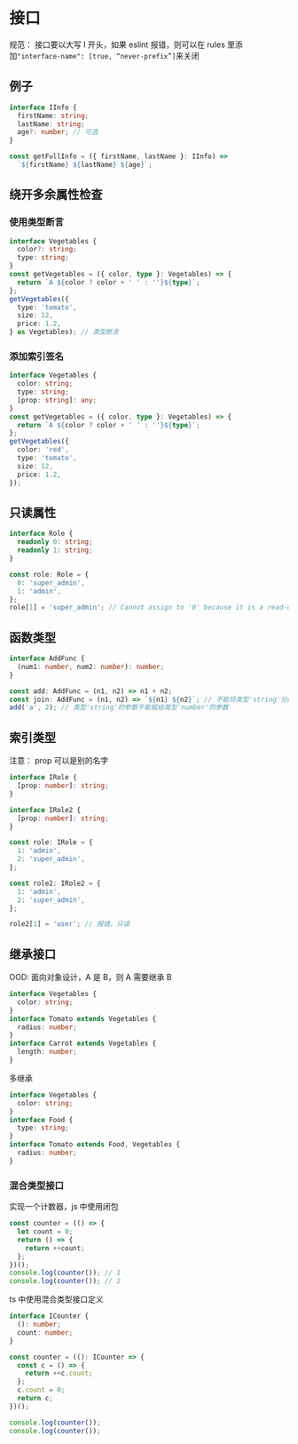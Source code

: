 # 接口

规范： 接口要以大写 I 开头，如果 eslint 报错，则可以在 rules 里添加`"interface-name": [true, “never-prefix”]`来关闭

## 例子

```ts
interface IInfo {
  firstName: string;
  lastName: string;
  age?: number; // 可选
}

const getFullInfo = ({ firstName, lastName }: IInfo) =>
  `${firstName} ${lastName} ${age}`;
```

## 绕开多余属性检查

### 使用类型断言

```ts
interface Vegetables {
  color?: string;
  type: string;
}
const getVegetables = ({ color, type }: Vegetables) => {
  return `A ${color ? color + ' ' : ''}${type}`;
};
getVegetables({
  type: 'tomato',
  size: 12,
  price: 1.2,
} as Vegetables); // 类型断言
```

### 添加索引签名

```ts
interface Vegetables {
  color: string;
  type: string;
  [prop: string]: any;
}
const getVegetables = ({ color, type }: Vegetables) => {
  return `A ${color ? color + ' ' : ''}${type}`;
};
getVegetables({
  color: 'red',
  type: 'tomato',
  size: 12,
  price: 1.2,
});
```

## 只读属性

```ts
interface Role {
  readonly 0: string;
  readonly 1: string;
}

const role: Role = {
  0: 'super_admin',
  1: 'admin',
};
role[1] = 'super_admin'; // Cannot assign to '0' because it is a read-only property
```

## 函数类型

```ts
interface AddFunc {
  (num1: number, num2: number): number;
}

const add: AddFunc = (n1, n2) => n1 + n2;
const join: AddFunc = (n1, n2) => `${n1} ${n2}`; // 不能将类型'string'分配给类型'number'
add('a', 2); // 类型'string'的参数不能赋给类型'number'的参数
```

## 索引类型

注意： prop 可以是别的名字

```ts
interface IRole {
  [prop: number]: string;
}

interface IRole2 {
  [prop: number]: string;
}

const role: IRole = {
  1: 'admin',
  2: 'super_admin',
};

const role2: IRole2 = {
  1: 'admin',
  2: 'super_admin',
};

role2[1] = 'user'; // 报错，只读
```

## 继承接口

OOD: 面向对象设计，A 是 B，则 A 需要继承 B

```ts
interface Vegetables {
  color: string;
}
interface Tomato extends Vegetables {
  radius: number;
}
interface Carrot extends Vegetables {
  length: number;
}
```

多继承

```ts
interface Vegetables {
  color: string;
}
interface Food {
  type: string;
}
interface Tomato extends Food, Vegetables {
  radius: number;
}
```

### 混合类型接口

实现一个计数器，js 中使用闭包

```js
const counter = (() => {
  let count = 0;
  return () => {
    return ++count;
  };
})();
console.log(counter()); // 1
console.log(counter()); // 2
```

ts 中使用混合类型接口定义

```ts
interface ICounter {
  (): number;
  count: number;
}

const counter = ((): ICounter => {
  const c = () => {
    return ++c.count;
  };
  c.count = 0;
  return c;
})();

console.log(counter());
console.log(counter());
```
